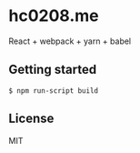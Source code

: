 hc0208.me
====
React + webpack + yarn + babel

## Getting started

```
$ npm run-script build
```

## License
MIT
